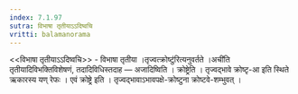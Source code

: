 ```yaml
---
index: 7.1.97
sutra: विभाषा तृतीयाऽऽदिष्वचि
vritti: balamanorama
---
```


<<विभाषा तृतीयाऽ‌ऽदिष्वचि>> - विभाषा तृतीया ।तृज्वत्क्रोष्टु॑रित्यनुवर्तते ।अची॑ति तृतीयादिविभक्तिविशेषणं, तदादिविधिस्तदाह — अजादिष्विति । क्रोष्ट्रेति । तृज्वद्भावे क्रोष्टृ-आ इति स्थिते ऋकारस्य यण् रेफः । एवं क्रोष्ट्रे इति । तृज्वद्भावाऽभावपक्षे-क्रोष्टुना क्रोष्टवे-शम्भुवत् । 